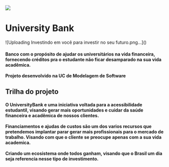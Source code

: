 
<head>
  <meta charset="utf-8"/>
  <img src= "https://user-images.githubusercontent.com/90344096/143772868-665fcec8-60e2-4886-b200-2b05fc388f86.png"/>
  <h1>University Bank</h1>![Uploading Investindo em você para investir no seu futuro.png…]()
  <h4>Banco com o propósito de ajudar os universitários na vida financeira, fornecendo créditos pra o estudante não ficar desamparado na sua vida acadêmica.<br><br>Projeto desenvolvido na UC de Modelagem de Software</h4>
  <h2>Trilha do projeto</h2>
  <h4>O UniversityBank e uma iniciativa voltada para a acessibilidade estudantil, visando gerar mais oportunidades e cuidar da saúde financeira e acadêmica de nossos clientes.<br><br>Financiamentos e ajudas de custos são um dos varios recursos que pretendemos implantar parar gerar mais profissionais para o mercado de trabalho. Visando com que o cliente se preocupe apenas com a sua vida academica.<br><br>Criando um ecosistema onde todos ganham, visando que o Brasil um dia seja referencia nesse tipo de investimento.</h4>
</head>

 <body>

 </body>
 

<!--<img src= "https://user-images.githubusercontent.com/90344096/143771913-e962e320-fc76-4326-9207-d37f990a8706.png"/>-->
<!--adicionar imagem-->
